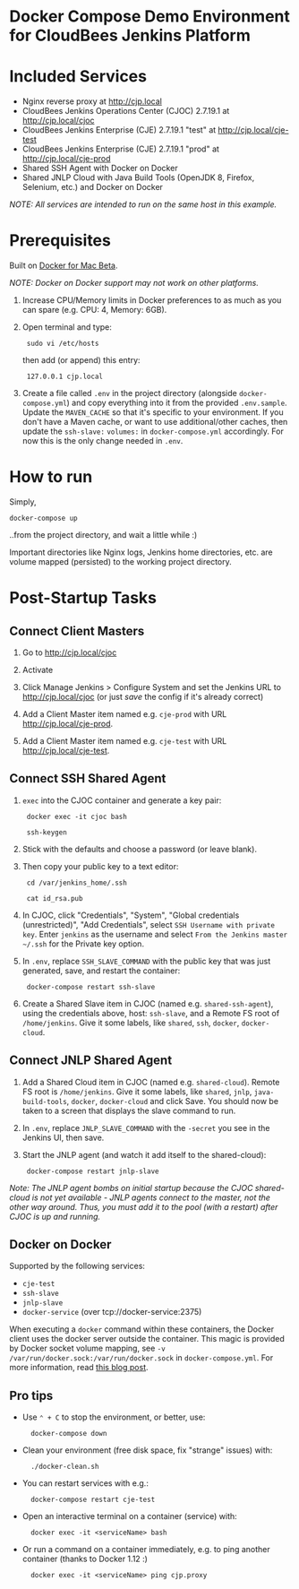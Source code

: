 # Docker Compose Demo Environment for CloudBees Jenkins Platform

# Included Services
* Nginx reverse proxy at http://cjp.local
* CloudBees Jenkins Operations Center (CJOC) 2.7.19.1 at http://cjp.local/cjoc
* CloudBees Jenkins Enterprise (CJE) 2.7.19.1 "test" at http://cjp.local/cje-test
* CloudBees Jenkins Enterprise (CJE) 2.7.19.1 "prod" at http://cjp.local/cje-prod
* Shared SSH Agent with Docker on Docker
* Shared JNLP Cloud with Java Build Tools (OpenJDK 8, Firefox, Selenium, etc.) and Docker on Docker

*NOTE: All services are intended to run on the same host in this example.*

# Prerequisites

Built on [Docker for Mac Beta](https://blog.docker.com/2016/03/docker-for-mac-windows-beta/).

*NOTE: Docker on Docker support may not work on other platforms.*

1. Increase CPU/Memory limits in Docker preferences to as much as you can spare (e.g. CPU: 4, Memory: 6GB).

2. Open terminal and type:

        sudo vi /etc/hosts

    then add (or append) this entry:

        127.0.0.1 cjp.local

3. Create a file called ``.env`` in the project directory (alongside ``docker-compose.yml``) and copy everything into it from the provided ``.env.sample``. Update the ``MAVEN_CACHE`` so that it's specific to your environment. If you don't have a Maven cache, or want to use additional/other caches, then update the ``ssh-slave:`` ``volumes:`` in ``docker-compose.yml`` accordingly. For now this is the only change needed in ``.env``.

# How to run

Simply,

    docker-compose up

..from the project directory, and wait a little while :)

Important directories like Nginx logs, Jenkins home directories, etc. are volume mapped (persisted) to the working project directory.

# Post-Startup Tasks

## Connect Client Masters

1. Go to http://cjp.local/cjoc

2. Activate

3. Click Manage Jenkins > Configure System and set the Jenkins URL to http://cjp.local/cjoc (or just _save_ the config if it's already correct)

4. Add a Client Master item named e.g. ``cje-prod`` with URL http://cjp.local/cje-prod.

5. Add a Client Master item named e.g. ``cje-test`` with URL  http://cjp.local/cje-test.

## Connect SSH Shared Agent

1. `` exec `` into the CJOC container and generate a key pair:

        docker exec -it cjoc bash

        ssh-keygen

2. Stick with the defaults and choose a password (or leave blank).

3. Then copy your public key to a text editor:

        cd /var/jenkins_home/.ssh

        cat id_rsa.pub

4. In CJOC, click "Credentials", "System", "Global credentials (unrestricted)", "Add Credentials", select ``SSH Username with private key``. Enter ``jenkins`` as the username and select ``From the Jenkins master ~/.ssh`` for the Private key option.

5. In ``.env``, replace ``SSH_SLAVE_COMMAND`` with the public key that was just generated, save, and restart the container:

        docker-compose restart ssh-slave

6. Create a Shared Slave item in CJOC (named e.g. ``shared-ssh-agent``), using the credentials above, host: ``ssh-slave``, and a Remote FS root of ``/home/jenkins``. Give it some labels, like ``shared``, ``ssh``, ``docker``, ``docker-cloud``.

## Connect JNLP Shared Agent

1. Add a Shared Cloud item in CJOC (named e.g. `` shared-cloud ``). Remote FS root is ``/home/jenkins``. Give it some labels, like ``shared``, ``jnlp``, ``java-build-tools``, ``docker``, ``docker-cloud`` and click Save. You should now be taken to a screen that displays the slave command to run.

2. In ``.env``, replace ``JNLP_SLAVE_COMMAND`` with the ``-secret`` you see in the Jenkins UI, then save.

3. Start the JNLP agent (and watch it add itself to the shared-cloud):

        docker-compose restart jnlp-slave

*Note: The JNLP agent bombs on initial startup because the CJOC shared-cloud is not yet available - JNLP agents connect to the master, not the other way around. Thus, you must add it to the pool (with a restart) after CJOC is up and running.*

## Docker on Docker

Supported by the following services:

* ``cje-test``
* ``ssh-slave``
* ``jnlp-slave``
* ``docker-service`` (over tcp://docker-service:2375)

When executing a ``docker`` command within these containers, the Docker client uses the  docker server outside the container. This magic is provided by Docker socket volume mapping, see ``-v /var/run/docker.sock:/var/run/docker.sock`` in ``docker-compose.yml``. For more information, read [this blog post](https://jpetazzo.github.io/2015/09/03/do-not-use-docker-in-docker-for-ci/).

## Pro tips

* Use ``⌃ + C`` to stop the environment, or better, use:

        docker-compose down

* Clean your environment (free disk space, fix "strange" issues) with:

        ./docker-clean.sh

* You can restart services with e.g.:

        docker-compose restart cje-test

* Open an interactive terminal on a container (service) with:

        docker exec -it <serviceName> bash

* Or run a command on a container immediately, e.g. to ping another container (thanks to Docker 1.12 :)

        docker exec -it <serviceName> ping cjp.proxy

